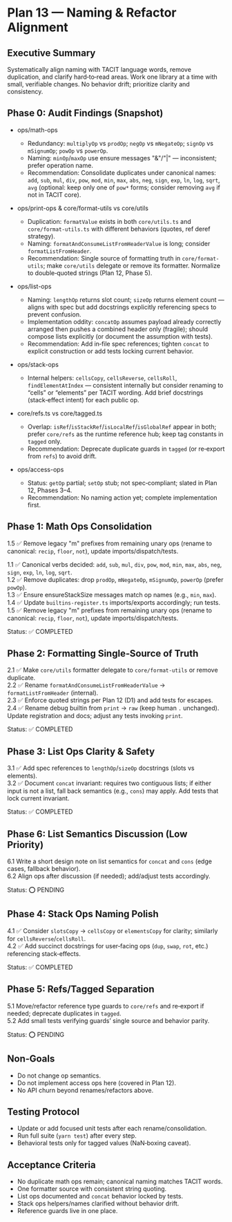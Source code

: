 # Plan 13 — Naming & Refactor Alignment

## Executive Summary

Systematically align naming with TACIT language words, remove duplication, and clarify hard‑to‑read areas. Work one library at a time with small, verifiable changes. No behavior drift; prioritize clarity and consistency.

## Phase 0: Audit Findings (Snapshot)

- ops/math-ops
  - Redundancy: `multiplyOp` vs `prodOp`; `negOp` vs `mNegateOp`; `signOp` vs `mSignumOp`; `powOp` vs `powerOp`.
  - Naming: `minOp`/`maxOp` use ensure messages "&"/"|" — inconsistent; prefer operation name.
  - Recommendation: Consolidate duplicates under canonical names: `add`, `sub`, `mul`, `div`, `pow`, `mod`, `min`, `max`, `abs`, `neg`, `sign`, `exp`, `ln`, `log`, `sqrt`, `avg` (optional: keep only one of `pow*` forms; consider removing `avg` if not in TACIT core).

- ops/print-ops & core/format-utils vs core/utils
  - Duplication: `formatValue` exists in both `core/utils.ts` and `core/format-utils.ts` with different behaviors (quotes, ref deref strategy).
  - Naming: `formatAndConsumeListFromHeaderValue` is long; consider `formatListFromHeader`.
  - Recommendation: Single source of formatting truth in `core/format-utils`; make `core/utils` delegate or remove its formatter. Normalize to double‑quoted strings (Plan 12, Phase 5).

- ops/list-ops
  - Naming: `lengthOp` returns slot count; `sizeOp` returns element count — aligns with spec but add docstrings explicitly referencing specs to prevent confusion.
  - Implementation oddity: `concatOp` assumes payload already correctly arranged then pushes a combined header only (fragile); should compose lists explicitly (or document the assumption with tests).
  - Recommendation: Add in‑file spec references; tighten `concat` to explicit construction or add tests locking current behavior.

- ops/stack-ops
  - Internal helpers: `cellsCopy`, `cellsReverse`, `cellsRoll`, `findElementAtIndex` — consistent internally but consider renaming to “cells” or “elements” per TACIT wording. Add brief docstrings (stack‑effect intent) for each public op.

- core/refs.ts vs core/tagged.ts
  - Overlap: `isRef`/`isStackRef`/`isLocalRef`/`isGlobalRef` appear in both; prefer `core/refs` as the runtime reference hub; keep tag constants in `tagged` only.
  - Recommendation: Deprecate duplicate guards in `tagged` (or re‑export from `refs`) to avoid drift.

- ops/access-ops
  - Status: `getOp` partial; `setOp` stub; not spec‑compliant; slated in Plan 12, Phases 3–4.
  - Recommendation: No naming action yet; complete implementation first.

## Phase 1: Math Ops Consolidation

1.5 ✅ Remove legacy "m" prefixes from remaining unary ops (rename to canonical: `recip`, `floor`, `not`), update imports/dispatch/tests.

1.1 ✅ Canonical verbs decided: `add`, `sub`, `mul`, `div`, `pow`, `mod`, `min`, `max`, `abs`, `neg`, `sign`, `exp`, `ln`, `log`, `sqrt`.  
1.2 ✅ Remove duplicates: drop `prodOp`, `mNegateOp`, `mSignumOp`, `powerOp` (prefer `powOp`).  
1.3 ✅ Ensure ensureStackSize messages match op names (e.g., `min`, `max`).  
1.4 ✅ Update `builtins-register.ts` imports/exports accordingly; run tests.  
1.5 ✅ Remove legacy "m" prefixes from remaining unary ops (rename to canonical: `recip`, `floor`, `not`), update imports/dispatch/tests.

Status: ✅ COMPLETED

## Phase 2: Formatting Single‑Source of Truth

2.1 ✅ Make `core/utils` formatter delegate to `core/format-utils` or remove duplicate.  
2.2 ✅ Rename `formatAndConsumeListFromHeaderValue` → `formatListFromHeader` (internal).  
2.3 ✅ Enforce quoted strings per Plan 12 (D1) and add tests for escapes.  
2.4 ✅ Rename debug builtin from `print` → `raw` (keep human `.` unchanged). Update registration and docs; adjust any tests invoking `print`.

Status: ✅ COMPLETED

## Phase 3: List Ops Clarity & Safety

3.1 ✅ Add spec references to `lengthOp`/`sizeOp` docstrings (slots vs elements).  
3.2 ✅ Document `concat` invariant: requires two contiguous lists; if either input is not a list, fall back semantics (e.g., `cons`) may apply. Add tests that lock current invariant.

Status: ✅ COMPLETED

## Phase 6: List Semantics Discussion (Low Priority)

6.1 Write a short design note on list semantics for `concat` and `cons` (edge cases, fallback behavior).  
6.2 Align ops after discussion (if needed); add/adjust tests accordingly.

Status: ⭕ PENDING

## Phase 4: Stack Ops Naming Polish

4.1 ✅ Consider `slotsCopy` → `cellsCopy` or `elementsCopy` for clarity; similarly for `cellsReverse`/`cellsRoll`.  
4.2 ✅ Add succinct docstrings for user‑facing ops (`dup`, `swap`, `rot`, etc.) referencing stack‑effects.

Status: ✅ COMPLETED

## Phase 5: Refs/Tagged Separation

5.1 Move/refactor reference type guards to `core/refs` and re‑export if needed; deprecate duplicates in `tagged`.  
5.2 Add small tests verifying guards’ single source and behavior parity.

Status: ⭕ PENDING

## Non‑Goals

- Do not change op semantics.
- Do not implement access ops here (covered in Plan 12).
- No API churn beyond renames/refactors above.

## Testing Protocol

- Update or add focused unit tests after each rename/consolidation.
- Run full suite (`yarn test`) after every step.
- Behavioral tests only for tagged values (NaN‑boxing caveat).

## Acceptance Criteria

- No duplicate math ops remain; canonical naming matches TACIT words.
- One formatter source with consistent string quoting.
- List ops documented and `concat` behavior locked by tests.
- Stack ops helpers/names clarified without behavior drift.
- Reference guards live in one place.
